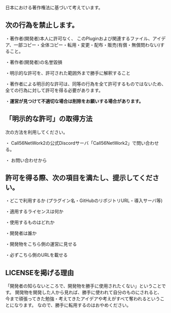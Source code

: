 日本における著作権法に基づいて考えています。

## 次の行為を禁止します。

・著作者(開発者)本人に許可なく、
このPluginおよび関連するファイル、アイデア、一部コピー・全体コピー・転用・変更・配布・販売(有償・無償問わない)すること。

・著作者(開発者)の名誉毀損

・明示的な許可を、許可された範囲外まで勝手に解釈すること

・著作者による明示的な許可は、同等の行為を全て許可するものではないため、全ての行為に対して許可を得る必要があります。

・**運営が見つけて不適切な場合は削除をお願いする場合があります。**

## 「明示的な許可」の取得方法
次の方法を利用してください。

・ Call56NetWork2の公式Discordサーバ「Call56NetWork2」で問い合わせる。

・ お問い合わせから

## 許可を得る際、次の項目を満たし、提示してください。

・どこで利用するか (プラグイン名・GitHubのリポジトリURL・導入サーバ等)

・適用するライセンスは何か

・使用するものはどれか

・開発者は誰か

・開発物をこちら側の運営に見せる

・必ずこちら側のURLを載せる

## LICENSEを掲げる理由
「開発者の知らないところで、開発物を勝手に使用されたくない」ということです。
開発物を開発した人から見れば、勝手に使われて自分のものにされると、今まで頑張ってきた勉強・考えてきたアイデアや考えがすべて奪われるということになります。
なので、勝手に転用するのはおやめください。



